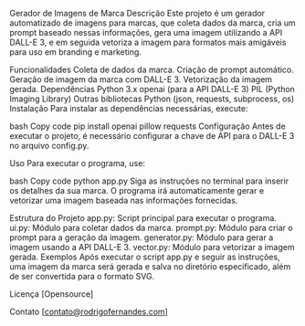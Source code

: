 Gerador de Imagens de Marca
Descrição
Este projeto é um gerador automatizado de imagens para marcas, que coleta dados da marca, cria um prompt baseado nessas informações, gera uma imagem utilizando a API DALL-E 3, e em seguida vetoriza a imagem para formatos mais amigáveis para uso em branding e marketing.

Funcionalidades
Coleta de dados da marca.
Criação de prompt automático.
Geração de imagem da marca com DALL-E 3.
Vetorização da imagem gerada.
Dependências
Python 3.x
openai (para a API DALL-E 3)
PIL (Python Imaging Library)
Outras bibliotecas Python (json, requests, subprocess, os)
Instalação
Para instalar as dependências necessárias, execute:

bash
Copy code
pip install openai pillow requests
Configuração
Antes de executar o projeto, é necessário configurar a chave de API para o DALL-E 3 no arquivo config.py.

Uso
Para executar o programa, use:

bash
Copy code
python app.py
Siga as instruções no terminal para inserir os detalhes da sua marca. O programa irá automaticamente gerar e vetorizar uma imagem baseada nas informações fornecidas.

Estrutura do Projeto
app.py: Script principal para executar o programa.
ui.py: Módulo para coletar dados da marca.
prompt.py: Módulo para criar o prompt para a geração da imagem.
generator.py: Módulo para gerar a imagem usando a API DALL-E 3.
vector.py: Módulo para vetorizar a imagem gerada.
Exemplos
Após executar o script app.py e seguir as instruções, uma imagem da marca será gerada e salva no diretório especificado, além de ser convertida para o formato SVG.

Licença
[Opensource]

Contato
[contato@rodrigofernandes.com]
